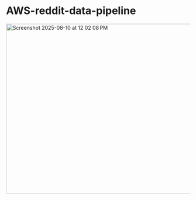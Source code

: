 # AWS-reddit-data-pipeline


<img width="1069" height="465" alt="Screenshot 2025-08-10 at 12 02 08 PM" src="https://github.com/user-attachments/assets/b8ef0a1c-095e-472b-9c43-e1804ed7be90" />

